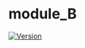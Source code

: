 # module_B
[![Version](https://img.shields.io/badge/latest-1.4.0-blue/)](https://github.com/maite828/module_B.git)
